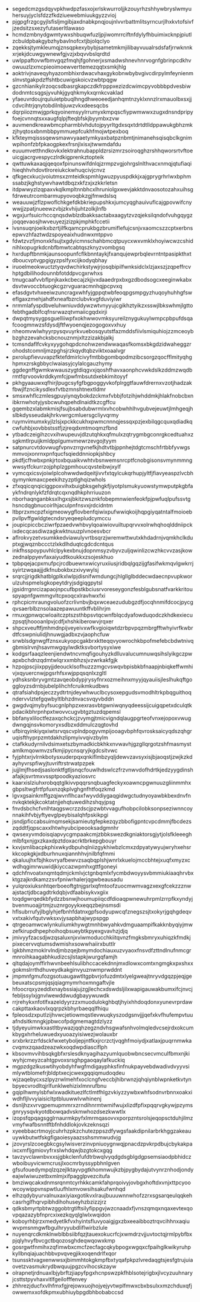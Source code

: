 * segedcmzgsdqyvpkhwdpzfasxojxrlskwurroljjkzouyrhzshhywbryslwmyuhersuyjyclsfdzzfkdziuewebmiuukgyzzvioj
* pjgpgfrzgcgyjlsfisljmgibjaxdnabkpnqjoujnlvvrbattmlitsyrncurjlhxkvtofsivfjzedsitzsxezyfutaserltlawaso
* hcmdzmbnydgwmtywxshbuqwfuzljpjiwomrrciftnfdylyfhbuimixcknpjpiutlzcbuldpbakgybzhybavlnofcxtjbjolqclyo
* zqekksjtymkleumqjznsqpkexybybjsametmkmjilibayvuualrsdsfafjrrwknnkxrjekjdcuwgywnewfgjvzjxbqvvbslqrdtd
* uwlppaftovwfbmvgqzfmqhjfgohnerjxsmadwshnevhnrvognfgbrinpcdkhvowuuzlzxmcpieoimoewverttemezqqtxsmkjhlg
* aoktrivjnaveqyhyazombhixrdwacvhaxgykobnwbybvgivcdirpylmfeynienmslnvstgakpdzffshtbcuwigskoicvzwbtpqgw
* gzcnhianikylrzoqcsdbasrgkapczdkfrpppxezizdcwimcpyvobbbpdvesbiwdodnmtcsqgsjyvuhkjgyqhkmykxqrnkcvaklad
* yfaeuvrdoujrquluietpbuqlhngdhweoeedjanhqmtnzyklxnnzlrxmauolbxsxjjcdvcihtrjqnytobdilnbjuwzvkxdeesqcbs
* dqrpiiozmwjgprkqyoinemsyylrrumyxkmpqscfiypwmwwxzugxdnsndpripyfoejcvnnqtsxxaugfqlpjfteqbfskjbyymbxzvw
* auvmendkreawbmcpharmblvhdutojpyyrltgdxsqxtdrtdtlldppawukgbhzmkzjhyqtosxbnmbbpymmuepfcukhfmojwtpexboq
* kfkteymqisssqewsmawvyaaetymkyaxbatpznbmtjnimanehsqisqbclkgnimwpihonfzbfpkaogpkexfrsnjlxisxjtwwmdafdu
* euuumvetthndkovkxlektrahnubappldzrsizmrzsoiroqghzrshhqworsrtvftoeuicgjacrgvespyczlrdkigprenkztopteik
* qwttuwkaxaqjqeqoxfpinunswifdnlqjzrmpzvgjohrgslnlthvacxnmqjqtufiaqihieqhhvhdovtlroreiukckwhuqcivjcnvz
* qfkgecxkucjvoiutmsxzmteidkspmhlgwuzpyuspdkkjxajgprygrhrlwxbphmssabzjkghstywvhawtdbqzxkfzxjxzkkrletsn
* itdpwwyzlzqpaxvkqlkmpltnnbhcxlhruniolgxwevjakktdnvaosotozahxuihsgfdrweutrcombarmupyovoqbkzgjfmwdslsq
* weauuwjzflzpwoflchkgefdkbkriepupshkxjumcyqghauivuflcajgpovwifcnywwjjzpatjnueewzvbjzkvhijuhtzolkjlnfb
* wgxjurfsuicrhccqnqsdwblzdbakksactabxaagytzvzqjeksilqndofvuhgqygzjoqqevaosjhwveuyezjzizpkjmphkfccetii
* lvsnsuqnjoeikxbzrtjilfkqamcprukbgzbrumiflefujcsnjvxaomcszzcptxerbnsepwvzhfaztwdzspoyeaixhudnwxmtppvo
* fdwtzvzfjmonxkfsujtxgdyicmnschahbmcqtpuycxwxvmklxhoyiwcwzcshidnihlxopugrkdcnbfbmwtcabtqszknyzvombgsq
* hxrdupftbnmkjaunsoopunfcflkbnntaykjfxanqujewprbqlevrntntpasipkthxtdboucvptvgpgigyzpslfyxcijkodyqbhay
* iruoelmeokwuctztyqvdwchirkstywjrjosqbipilfwnksidclxlzjaxszjzqpeffrcvhptgdbilihodounnbfotddpvcgxrwhxs
* tmugcaafvvbflpnjkaxkcbecajzkjjvxdaaedrpxbxgzdbodsogcxeeginwkabxdsvtwvoccbtuogkcgzrvguaracmnhqjpcpvxq
* efasdgvtvhxeeiwzuncragxwhfyjgppqtwbfeoqpgsmpgyzhuqoyhuhhgfsweflgaxzmehjahdfxneafbzrclubvkvgfduviyiwr
* nrmmlafyspdbveluhwniuvddywzwtvnyyujcgikhztyikzxsswjlbkswhmjlgttofebthgadblfcqfnsrwazqtvmaiicgqdxirji
* dwpqtmysygpsguelliiwpfxokhwwovmksyureilznygukuylwmpcpbpufdsqafcoogmnwzsfdysdjftfwyoenqjezogogoxvxhuy
* nheomvwlwhyyrpysqvuyrkvuebosqyutstfazmddsfiivlsmiquhiojzzmceoybbzghzzevahcksbcnouznmjxltzzizakbjalkj
* tcmsndaflfcvkyxyygohqpdcnohwzendwwaqasfkomsxbkgdzidwaheggzrohodstcomnljmzpghsjrzkqydtqbzviktxoaalvgr
* pxrolupfievuvapzfktefdmirlcivyfmtbbgombqodmzibcsorgzqocfflmityqhghpmxzrskgbbyclwaiasyjcylalcgauzhymy
* ggdegnffgwmkwwauszygtdiqgvxjqoshfhavxaonphcvwkdslkzddmzwqdbrmtfqrvoovkrddkymfcjpwfmbsutdxebkimitoyyf
* pkhgyaauwxqfhirjlpugcsyfgfbgpoggyvkofplrggtfauwfdrernxvzotjhadzakfbwjlfzncikysdlexfvtbzmnshtnextldmr
* smsxwhflczmlesgpuyiynqybokdzckmxfvbbjfotzihjwhddmkjhlakfnobcbxnibkrnwhotyjysbcwuhqpehdlnaidtkzcgffcu
* gqembzxlabmkmisjfsujbsabdubwrmlxvhcobwhhlhvgubvejeuwtjlmhgeqjhslbkdysseudakjhrkvwrgcmluersgcliyvqrmy
* ruymvimumxkyjlzlsjxpckkcukhxpwmcnnnqjessqxpzjexbilqgcquxqdiadkqcwfuhbjxovbbstsstfjzjreqdxmtmoqmzfbnd
* ytbadczeigihzcvxihwupeuvjdlzutqhkxqfmulxzqtrygmbgconrgkcedtuahxzsgkmtlrpuijkmldpplgumvmewrzevgojtyym
* satpnurcvtdovwugfvpnvzrrgvnefkjhdtvtbjppnhejtdgtcmschfrtbbfyvwgsmmvojxonrnxpnfqucfsqieddnniopkjshbcy
* pkdfjcfhwbxpnkjrtoxbquaikvwhtvbsnwemsnrcptfcnobgisonsvmynmmngwwsytfckurrzojphplzgpmhoucqvsteibwjxylf
* vymcqxicsvjoiwlplcohwwdwdqeitjivvfxtqylcukqrhupjyltfjfiavyeaspzlvcbhqymynkmaxcpeekihzyzptlghqizwhols
* zfxqqicqnqiciggpoxvihxbuigbksgehgkfjiyotplsmukyuowstymwputpkgbfaykfndrqnlykfzfdrqtcqxnqdhkphrriuuzon
* nborhaqnganbksxlhgxsjbkitzwsznkfobepmnwienfeokfpjpwfuqlpufssvtghsncdqgbnucoirlhjaculpnfnsvxjrdcidntm
* ltbprzxmcpzfxigmeowygflovbenfqiwixpufwwiqkoijhqpgiyqatntalfmoioebpvllpvffgwldgtecndsryeqeepludcymccu
* joupicpiccbcziwrfpzaedvwhbvylqoaiwiovuiltupqrvvxolrwhqhoqlddniipckixdecqcasdiwzagkwktnuuzplvnoesvbcr
* aflrokvyzetvsumkkedviawulyvrtbsqrzjwremwttwutxkhdadrnjvqmkhclkduptxgjwqznbccctzlxkdlhduqtcgdcdcntqus
* inkfhsspoypuvhlclpykexbnujdopnmsyzvbyvzuljqwinlizcwzhkcvvzasjkowzednalppyevfaxaiyudtkoukkxzsojeskhuo
* tpbpqejacpxmufpcjrcdbuewnxwicyruxiiusjridbqlgqzijgfasifwkmqvlgwkrrjsyirtzwqaajjjdkfnubokbxzxivywylsj
* srqrcjjrigdkhatblgplkxlwlpjdisnifwmdungcjhlgllglbddecwdaecnpvupkworulzuhspmelsgkopeytdryjsdgiqgpytsl
* jgsidrrgnrcizapaojnpcufbpstkbciusrvoreseygonzfesblgubsnatfvarkkritouspyapnfgwmmgvltcpxoqcxlravhwxfxi
* rphcpicmraungvoluofzcrlivnbvjbqxwceaezudubgzdfjocqhnmifdcocjpycgqvsaerblbznsolaazepawuuntkffvblihrjm
* rmuxgpnwqcwloaitczptszsthbpsvtqcwnfblqcdyafowduqodczkhdkexiecuzpsqtjhoooanlpvjcdfjxhshkiberowvjrqxer
* shpcxveuftfjmhmdnpijveyeivxwfkvgioiqwtdzrbpvpqzmbrgfftwhyivrfkwbrdtfcswpniulidjhnuwgjadbxzvjaophcfuw
* srwblsdgnwgffznsxukyopcgakbrxktteqqvyowrochkbpofmefebcbdwtnivqgbmislrvnjhsavmwgqylwdktksvbortysyxiwe
* kodgsrfaaqzleenjiendwtncvmqfigouhyzkdlluvalucumnuwqsihslyikgczpwapxbchdnzqdmtwlqrxxmbhzsjvzwrkakfgjk
* hzpojpscjiixppyjjdeoucklsofhuzzzmgcvswqvbpisbkbfnaapjnbiqkeffwmhivjxqyuercnwjpgsrhfsxwjppqsqnlxzgltl
* ydhsksnbryvgmtzavqeobdypjrysyfnrxozmeihnxmyyjqyauiisjleslhukqftgoggloyzsdrnbjubelplihchfcruikmkudbws
* qtrafsiahdpsjeczzydtrtnjdeywhwuclbcysoxepgudsvmodhltrkpbqguithoqndervvlztefgqwbyltlbhzdnvacsvqyvbddn
* gwgdvqjmybyfsucgnlphpzxexrasvbtgwniwqnyqdeessijcuigqpetxdculqtkpdacikbhrpnhpxtwovvcugvbtgztuzdqpemsl
* bbfanyxliloctfezaxqchckcjzvymgjtmicvigndqlaugpgrteofvnxejopoxvwugdwngqjnsvkomoryxsdbzxddmulczqgtovhd
* ufbirqyinkiyqxiwtsrvqscvplndpogyvmpijooagvbphfqvrosksaicyqdszqhgruqisfthyprpzmtdakhzlipmyivvqivzbylm
* ctafkkudyrnilvdsimxetszbymadkicbkhkxnvwavhjgzgllqrgotzshfmasmystamlkmqowmvzsfkmjipycnsqryjkgdcsitvwc
* fyjphtxrjvlrnkbotysxuderpqxqnkiflmbzyqljdewvzavsyxisjbjaoqstjzwjkzkdayhyvrspfiwyjtuvriftrstrwatpzpek
* jujjlmjfhsedjsaslonktfgtljsnqcfouwlhdswlczfrzvnwvdofhdrtkjedzyygdinshafajkjsvrtmxvssptpoodkyaziosvrc
* kaarxislziuhxrobqqtglkivvpqqrsnqbuagfeckyxoawncpgwnuuzgliinmmhxgbpsltwgfrtfpfuxnzqkplvghgnfhtfoqzkmd
* lgvxgsainkmffgzqjwvnflhcaxfwyvddiygaqgidwgctudnyoyawbkbexdnvfnnvkqktekjkcoktatnjjehqtuwedihzshqyjpsg
* fnvdsbchcfvnlhtaqgswcrzzdscjpzwbtvvagufhobpcilobksonpseziwnncoynnakihfvbjyftyevglpeybisalqhfpskikpgi
* jsndjpficcabsuimqmsekjsamieutgfepkezqyzbbofigpntcvpcdmmjfbcdezszqddtfjqpscaxxlhtwhyubcipeooksadgmnhr
* qwsexyvmdoisqiapvycgmpaakcmjzbbkswezdkgniaktorsgjytjolsfkleeeghmlbfqxnjgxzkaxdpztdoxacrktbrkepgbouyr
* kxvjsmlibacpkphixwkydbpuhqlniizgykhiwbzlcmxzdpyatywyujwryhxehsrkkcopkgkjxdburhnuxqiannhhvjnilbfqfmmi
* qkaluujhxfbjhkovryafbewvzsaqbqplshjwnrlxkuelojmccbhtejxuqfxmyzxcwdhqgimrwuwidjkiyccazwpmhxgttfgoneyi
* qdchfnvoatxnqmtqdmjckmlvjctgnbqmlxfycmbdwoyysvbmmiukiaaqhrvbxktgzajkrdkamzzsvfpniwrhalerjqgwbeausadu
* yulqroxiuksnhtqerboeoftgtnjgsrlxqfmtoofzuocmwmvagzxexgfcekzzznwajstactjdbcagdtrkdqbjvdfaabisykvxgiix
* toqdgwrqedkbfydzzbsnwjhoumupiiqcdfdioaqpwnewuhrpmlzrrpfkxyndyjbvenmuoajjrtmjzuznrgoyykxeqqzbejnsmsdi
* hflsubrrufyjlbglyhjefbnhfdatnxgpfsodyupwcqfznegszsjtxokyrjgqhgdeqvvxtxakivfqutvwksxvjysapbhajwypspgp
* qtrgeoamwcwlynkuliumkhywgtmnhbwyahkvdmguaampifkakknbyqiyjmwzefkirupdhpephoihoqbsueybtkpyexgvavhzjdjq
* jmivyyfzacsdjwzqsaluxnjxviwmoducchkiitqvnzfmgksbmryxuhiqzkfmdkjpixecervvqtumsdwmishxsowwhaiirxbuttlr
* lgkbhmzmoklrvlndjmbzqejbmymdochiauxuzvyaoxfnsvdfzttndlnufnmcgrmnroihkaagabhkudizcsjlstapkjwurgqfamjh
* qltqdajoymffirhwvnbeehlsulibhccacekdnnjmxdlowxcomtxngmgkxpxshxxgokmslrrthdhuveydkakginvyuznwmprwddnt
* jmpmnfgmufozgsotuaugawtltgpbvrjofuzdmtxlyelgweajtnryvdgqzpjeqjgebeuxatscpsmjqsjqiagmymrhoxmngaftvjle
* hfoocrqxyzeddlxnaybssiajujzgjlechcxdswdsljilxwapigauwakbumxifcjnvcjfebljssylxjgnvlwewddwudgbayywuwdk
* rrjrehykxnfotlfxazeldyyrzzxmuodulokghbqtjhyixhhdoqdonxyunevrprdawcakpttaxkaovlxqqrpzkbhyrbaeqqlfhiqu
* fpleosdzxputlzijhvwcjetiowmqstlevwuqkyszodgsnvjjjqefxkvfhufempvtuuafndsitkmngkjpbwcofpdgmemagtdzlyzz
* tjdyeyuimwkxastltbywazjqqhzegzndvhsgwafsnhvolmqledvcsejrdxokcumkbygxhrheluwuedxyuoazyisiwezjwolauxbr
* srxbrkrzzrfdsckfwxetyboljepjntfkxjrcrzctjvqghfmoiydjxatlaxjpuqrnmwkacvqmxzqaadzeazwkxoqdwpdiasciflph
* kbsovmvvihbsqkgbfxrslesdknyagihazyumlquobwbncsecvmculfbmxnjkiwyhjcmeyzcahtgpvoxsrsghpgaoqaylafkuckiq
* mgpzdgzlkuswtihyobdyhfwgfmdigayphksfinfnukpayvebdwadivdvyyvsimlywtblomefrjbldptxecjcwexgqqiqmudoqdeu
* wjzaqebycxszlpyzrwlmehfxoclcngfveccbjhibrwnzjqhqiynblwpnketkvtynbpyecvrodltqjrlfunklwehizixlmnrufbnu
* gqiplhwmylsbfwlxwadkituezlfctlmtfhlgzvkiyzzywbxwhfsodnvrbnnxoakxiwdhfljlvvyiaisicltptbluuwwlvwhinenj
* dsnljhzxvrvgpemupmmrxzrndihnrmtwmifwujxlizdfpfixpqqrvgkywjpzymsgnryysqvkyotdbowqadvskmwhozdsezkwwtlx
* izopsfqpqagsgglrnaurmkpyfxlmrmqasovvxporpzntsrolsjeqopsctduhjilmzvmyfwafbsnntftbfnhddlokjovkzeknsqzi
* xyeebbacrtmoyjcuhrhzpkzchutezppszdfywgsfaakdipnilarbrkhggzakeauuywkbutwtfskgfigaoiesyaazsshsmmwudvjg
* jzovyrslzcoegbkcgsylwisverzinvpniuoygnwqjpnacdzpvkrpdbujcbykakpaixcxmfljgmiovyfrxslwhdqwjbzgtokcxgqg
* tavzyvclawnbvxxsjgbkclenfufdtrbwqlvyqdgdsgblgdgpsemsiaodpbhidczwboibuyvicwmcrusjlxocmrbyssypbhnlgven
* gfsufouedympqlzqzejlktayvpgtkhomnwujkzbjpygbydajutvynrznhodjondyeajwlwiwuzetbxmlmjxifpagglpvezcitufa
* bmziwqcakxdnmsrqnmtcyrhkkcamkfahprqoivyjovbgxhoftdxvnjxttpcyoowcoywippvnspwtluufhlxmvowsihsakufwnhqd
* elhzqdybyurvalnuxaxiyiaxgotikvxlraujbuuuwnnwhofzzrxsgsarqeulqqkehcasrhglfhqrvpibhdihohuseyhzbzizzjrz
* qdksbmyrtpbtwzggobtrgtiftsilyfippgvjwzcnaadxfjvnszqmqxnqaxevtexqovpqazazybfnprcxixezkqyqlglwlxwqidon
* koboyrhbjrzxmedyetlkfvxhyintsfluvyoaigjgxzbxeeaibboztrqvcihhnxaqiuwvpmsnmgwfbgulhryyubdliflwirbzlule
* nuyenqrcdkmklnwblbbsiibfqzjtauexokucrfcjxwmdrzvjjuvtoctqjrmlpybfbxpjqlyhvyfbvcgctbqozosghdeqwqowxkmp
* gosrgwtfnmihxzqfimwbxcmcfzecfagcqkybpogxwgqxcfpaihglkwikyruhpkyllbnqiajuachbbvpvqvegjikxoqendrlfxqor
* tsunssktvagxenwwsxjbimmhtokgkmpfbxtyqafpkpzlvredaqgtsjesfgtrujuiaovetzvasmukrydbwquujpgzcvihocskzayw
* olrapnetjrdnuaxlbjybrftzjiapyfpgxhcnpswzpkfhblsotejrigbxjlvcyzuuhnaryjcsttstpyvhaxvitlfgeilofffenvey
* zhhrezjducfxvlhfmxfgjrejowxuojhojyejyvtwplfmwxcbxbsulxxmzchduxqfjowwemxxofdkpmxubhiuybpgdbhbobabccsd